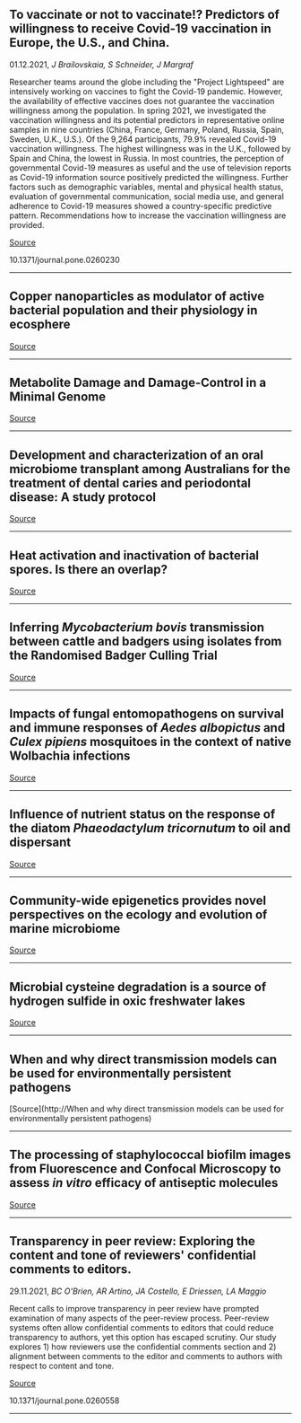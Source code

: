 ## To vaccinate or not to vaccinate!? Predictors of willingness to receive Covid-19 vaccination in Europe, the U.S., and China.
 01.12.2021, _J Brailovskaia, S Schneider, J Margraf_


Researcher teams around the globe including the "Project Lightspeed" are intensively working on vaccines to fight the Covid-19 pandemic. However, the availability of effective vaccines does not guarantee the vaccination willingness among the population. In spring 2021, we investigated the vaccination willingness and its potential predictors in representative online samples in nine countries (China, France, Germany, Poland, Russia, Spain, Sweden, U.K., U.S.). Of the 9,264 participants, 79.9% revealed Covid-19 vaccination willingness. The highest willingness was in the U.K., followed by Spain and China, the lowest in Russia. In most countries, the perception of governmental Covid-19 measures as useful and the use of television reports as Covid-19 information source positively predicted the willingness. Further factors such as demographic variables, mental and physical health status, evaluation of governmental communication, social media use, and general adherence to Covid-19 measures showed a country-specific predictive pattern. Recommendations how to increase the vaccination willingness are provided.

[Source](https://journals.plos.org/plosone/article?id=10.1371/journal.pone.0260230)

10.1371/journal.pone.0260230

---

## Copper nanoparticles as modulator of active bacterial population and their physiology in ecosphere

[Source](https://www.biorxiv.org/content/10.1101/2021.11.30.470660v1.abstract?%3Fcollection=)

---

## Metabolite Damage and Damage-Control in a Minimal Genome

[Source](https://www.biorxiv.org/content/10.1101/2021.12.01.470718v1.abstract?%3Fcollection=)

---

## Development and characterization of an oral microbiome transplant among Australians for the treatment of dental caries and periodontal disease: A study protocol 

[Source](https://journals.plos.org/plosone/article?id=10.1371/journal.pone.0260433)

---

## Heat activation and inactivation of bacterial spores. Is there an overlap?

[Source](https://www.biorxiv.org/content/10.1101/2021.11.20.469368v2.abstract?%3Fcollection=)

---

## Inferring <em>Mycobacterium bovis</em> transmission between cattle and badgers using isolates from the Randomised Badger Culling Trial

[Source](https://journals.plos.org/plospathogens/article?id=10.1371/journal.ppat.1010075)

---

## Impacts of fungal entomopathogens on survival and immune responses of <em>Aedes albopictus</em> and <em>Culex pipiens</em> mosquitoes in the context of native Wolbachia infections

[Source](https://journals.plos.org/plosntds/article?id=10.1371/journal.pntd.0009984)

---

## Influence of nutrient status on the response of the diatom <em>Phaeodactylum tricornutum</em> to oil and dispersant

[Source](https://journals.plos.org/plosone/article?id=10.1371/journal.pone.0259506)

---

## Community-wide epigenetics provides novel perspectives on the ecology and evolution of marine microbiome

[Source](https://www.biorxiv.org/content/10.1101/2021.11.30.470565v1.abstract?%3Fcollection=)

---

##  Microbial cysteine degradation is a source of hydrogen sulfide in oxic freshwater lakes

[Source](https://www.biorxiv.org/content/10.1101/2021.11.30.467465v1.abstract?%3Fcollection=)

---

## When and why direct transmission models can be used for environmentally persistent pathogens

[Source](http://When and why direct transmission models can be used for environmentally persistent pathogens)

---

## The processing of staphylococcal biofilm images from Fluorescence and Confocal Microscopy to assess <em>in vitro</em> efficacy of antiseptic molecules

[Source](https://www.biorxiv.org/content/10.1101/2021.11.30.470646v1.abstract?%3Fcollection=)

---

## Transparency in peer review: Exploring the content and tone of reviewers' confidential comments to editors.
 29.11.2021, _BC O'Brien, AR Artino, JA Costello, E Driessen, LA Maggio_


Recent calls to improve transparency in peer review have prompted examination of many aspects of the peer-review process. Peer-review systems often allow confidential comments to editors that could reduce transparency to authors, yet this option has escaped scrutiny. Our study explores 1) how reviewers use the confidential comments section and 2) alignment between comments to the editor and comments to authors with respect to content and tone.

[Source](https://journals.plos.org/plosone/article?id=10.1371/journal.pone.0260558)

10.1371/journal.pone.0260558

---

